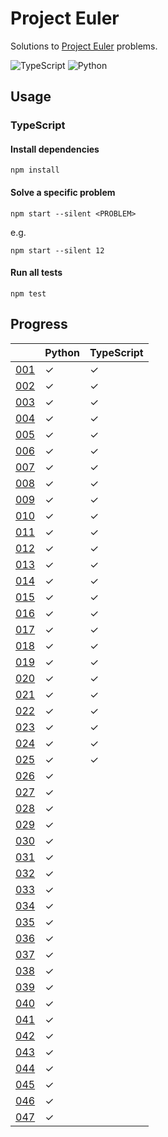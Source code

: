 # Project Euler

Solutions to [Project Euler](https://projecteuler.net) problems.

![TypeScript](https://github.com/sunilbpandey/project-euler/actions/workflows/typescript.yml/badge.svg)
![Python](https://github.com/sunilbpandey/project-euler/actions/workflows/python.yml/badge.svg)

## Usage

### TypeScript

#### Install dependencies

```
npm install
```

#### Solve a specific problem

```
npm start --silent <PROBLEM>
```

e.g.

```
npm start --silent 12
```

#### Run all tests

```
npm test
```

## Progress

|                | Python | TypeScript |
| -------------- | ------ | ---------- |
| [001](src/001) | ✓      | ✓          |
| [002](src/002) | ✓      | ✓          |
| [003](src/003) | ✓      | ✓          |
| [004](src/004) | ✓      | ✓          |
| [005](src/005) | ✓      | ✓          |
| [006](src/006) | ✓      | ✓          |
| [007](src/007) | ✓      | ✓          |
| [008](src/008) | ✓      | ✓          |
| [009](src/009) | ✓      | ✓          |
| [010](src/010) | ✓      | ✓          |
| [011](src/011) | ✓      | ✓          |
| [012](src/012) | ✓      | ✓          |
| [013](src/013) | ✓      | ✓          |
| [014](src/014) | ✓      | ✓          |
| [015](src/015) | ✓      | ✓          |
| [016](src/016) | ✓      | ✓          |
| [017](src/017) | ✓      | ✓          |
| [018](src/018) | ✓      | ✓          |
| [019](src/019) | ✓      | ✓          |
| [020](src/020) | ✓      | ✓          |
| [021](src/021) | ✓      | ✓          |
| [022](src/022) | ✓      | ✓          |
| [023](src/023) | ✓      | ✓          |
| [024](src/024) | ✓      | ✓          |
| [025](src/025) | ✓      | ✓          |
| [026](src/026) | ✓      |            |
| [027](src/027) | ✓      |            |
| [028](src/028) | ✓      |            |
| [029](src/029) | ✓      |            |
| [030](src/030) | ✓      |            |
| [031](src/031) | ✓      |            |
| [032](src/032) | ✓      |            |
| [033](src/033) | ✓      |            |
| [034](src/034) | ✓      |            |
| [035](src/035) | ✓      |            |
| [036](src/036) | ✓      |            |
| [037](src/037) | ✓      |            |
| [038](src/038) | ✓      |            |
| [039](src/039) | ✓      |            |
| [040](src/040) | ✓      |            |
| [041](src/041) | ✓      |            |
| [042](src/042) | ✓      |            |
| [043](src/043) | ✓      |            |
| [044](src/044) | ✓      |            |
| [045](src/045) | ✓      |            |
| [046](src/046) | ✓      |            |
| [047](src/047) | ✓      |            |
